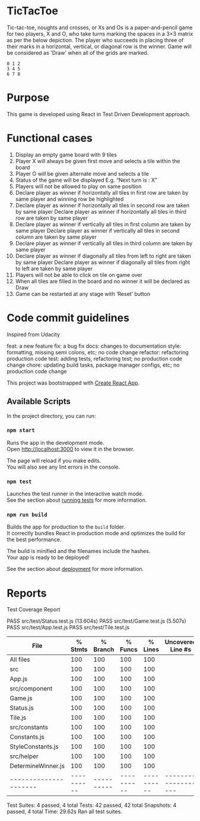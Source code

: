 # TicTacToe

Tic-tac-toe, noughts and crosses, or Xs and Os is a paper-and-pencil game for two players, X and O, who take turns marking the spaces in a 3×3 matrix as per the below depiction. The player who succeeds in placing three of their marks in a horizontal, vertical, or diagonal row is the winner. Game will be considered as 'Draw' when all of the grids are marked.

```
0 1 2
3 4 5
6 7 8
```
# Purpose

This game is developed using React in Test Driven Development approach.

# Functional cases

1)	Display an empty game board with 9 tiles
2)	Player X will always be given first move and selects a tile within the board
3)	Player O will be given alternate move and selects a tile
4)	Status of the game will be displayed E.g. “Next turn is : X”
5)	Players will not be allowed to play on same position
6)	Declare player as winner if horizontally all tiles in first row are taken by same player and winning row be highlighted
7)	Declare player as winner if horizontally all tiles in second row are taken by same player Declare player as winner if horizontally all tiles in third row are taken by same player
8)	Declare player as winner if vertically all tiles in first column are taken by same player Declare player as winner if vertically all tiles in second column are taken by same player
9)	Declare player as winner if vertically all tiles in third column are taken by same player
10)	Declare player as winner if diagonally all tiles from left to right are taken by same player Declare player as winner if diagonally all tiles from right to left are taken by same player
11)	Players will not be able to click on tile on game over
12)	When all tiles are filled in the board and no winner it will be declared as Draw
13)	Game can be restarted at any stage with ‘Reset’ button


# Code commit guidelines

Inspired from Udacity

feat: a new feature
fix: a bug fix
docs: changes to documentation
style: formatting, missing semi colons, etc; no code change
refactor: refactoring production code
test: adding tests, refactoring test; no production code change
chore: updating build tasks, package manager configs, etc; no production code change

This project was bootstrapped with [Create React App](https://github.com/facebook/create-react-app).

## Available Scripts

In the project directory, you can run:

### `npm start`

Runs the app in the development mode.<br />
Open [http://localhost:3000](http://localhost:3000) to view it in the browser.

The page will reload if you make edits.<br />
You will also see any lint errors in the console.

### `npm test`

Launches the test runner in the interactive watch mode.<br />
See the section about [running tests](https://facebook.github.io/create-react-app/docs/running-tests) for more information.

### `npm run build`

Builds the app for production to the `build` folder.<br />
It correctly bundles React in production mode and optimizes the build for the best performance.

The build is minified and the filenames include the hashes.<br />
Your app is ready to be deployed!

See the section about [deployment](https://facebook.github.io/create-react-app/docs/deployment) for more information.

# Reports

Test Coverage Report

PASS  src/test/Status.test.js (13.604s)
PASS  src/test/Game.test.js (5.507s)
PASS  src/test/App.test.js
PASS  src/test/Tile.test.js

|File            |  % Stmts | % Branch |  % Funcs |  % Lines | Uncovered Line #s |
|----------------|----------|----------|----------|----------|-------------------|
|All files            |      100 |      100 |      100 |      100 |                   |
| src                 |      100 |      100 |      100 |      100 |                   |
| App.js             |      100 |      100 |      100 |      100 |                   |
|src/component       |      100 |      100 |      100 |      100 |                   |
|Game.js            |      100 |      100 |      100 |      100 |                   |
|Status.js          |      100 |      100 |      100 |      100 |                   |
|Tile.js            |      100 |      100 |      100 |      100 |                   |
|src/constants       |      100 |      100 |      100 |      100 |                   |
|Constants.js       |      100 |      100 |      100 |      100 |                   |
|StyleConstants.js  |      100 |      100 |      100 |      100 |                   |
|src/helper          |      100 |      100 |      100 |      100 |                   |
| DetermineWinner.js |      100 |      100 |      100 |      100 |                   |
---------------------|----------|----------|----------|----------|-------------------|

Test Suites: 4 passed, 4 total
Tests:       42 passed, 42 total
Snapshots:   4 passed, 4 total
Time:        29.62s
Ran all test suites.
